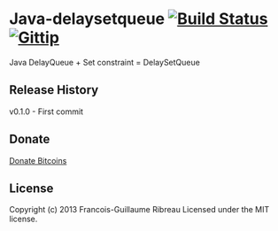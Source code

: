 Java-delaysetqueue [![Build Status](https://travis-ci.org/FGRibreau/java-delaysetqueue.png)](https://travis-ci.org/FGRibreau/java-delaysetqueue) [![Gittip](http://badgr.co/gittip/fgribreau.png)](https://www.gittip.com/fgribreau/)
==================

Java DelayQueue + Set constraint = DelaySetQueue

## Release History
v0.1.0 - First commit

## Donate
[Donate Bitcoins](https://coinbase.com/checkouts/fc3041b9d8116e0b98e7d243c4727a30)

## License
Copyright (c) 2013 Francois-Guillaume Ribreau
Licensed under the MIT license.
